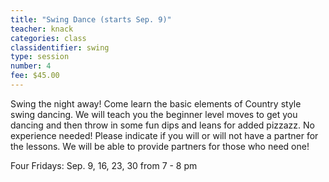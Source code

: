 ```yaml
---
title: "Swing Dance (starts Sep. 9)"
teacher: knack
categories: class
classidentifier: swing
type: session
number: 4
fee: $45.00
---
```


Swing the night away! Come learn the basic elements of Country style swing dancing. We will teach you the beginner level moves to get you dancing and then throw in some fun dips and leans for added pizzazz. No experience needed! Please indicate if you will or will not have a partner for the lessons. We will be able to provide partners for those who need one!

Four Fridays: Sep. 9, 16, 23, 30 from 7 - 8 pm
